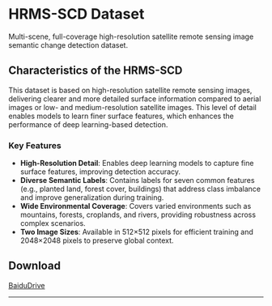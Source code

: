 # HRMS-SCD Dataset
Multi-scene, full-coverage high-resolution satellite remote sensing image semantic change detection dataset.

## Characteristics of the HRMS-SCD
This dataset is based on high-resolution satellite remote sensing images, delivering clearer and more detailed surface information compared to aerial images or low- and medium-resolution satellite images. This level of detail enables models to learn finer surface features, which enhances the performance of deep learning-based detection.

### Key Features
- **High-Resolution Detail**: Enables deep learning models to capture fine surface features, improving detection accuracy.
- **Diverse Semantic Labels**: Contains labels for seven common features (e.g., planted land, forest cover, buildings) that address class imbalance and improve generalization during training.
- **Wide Environmental Coverage**: Covers varied environments such as mountains, forests, croplands, and rivers, providing robustness across complex scenarios.
- **Two Image Sizes**: Available in 512×512 pixels for efficient training and 2048×2048 pixels to preserve global context.

## Download
[BaiduDrive](https://pan.baidu.com/s/1zEs6UQVUjV2FZISgfmFKQQ?pwd=p5ba ) 

---


